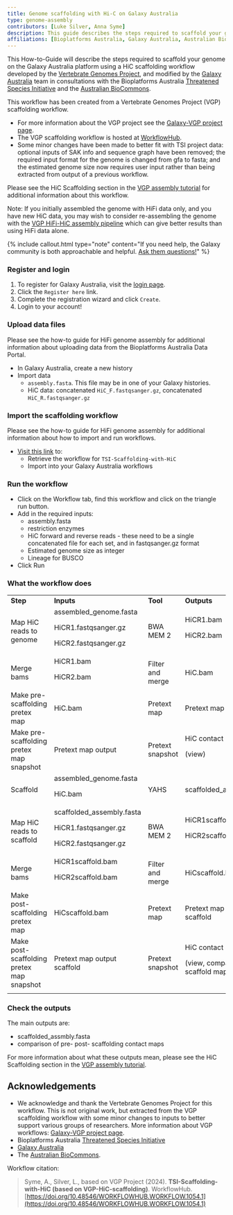 ```yaml
---
title: Genome scaffolding with Hi-C on Galaxy Australia
type: genome-assembly
contributors: [Luke Silver, Anna Syme]
description: This guide describes the steps required to scaffold your genome on the Galaxy Australia platform using HiC data
affiliations: [Bioplatforms Australia, Galaxy Australia, Australian BioCommons, Threatened Species Initiative]
---
```


This How-to-Guide will describe the steps required to scaffold your genome on the Galaxy Australia platform using a HiC scaffolding workflow developed by the [Vertebrate Genomes Project](https://vertebrategenomesproject.org/), and modified by the [Galaxy Australia](https://usegalaxy.org.au/) team in consultations with the Bioplatforms Australia [Threatened Species Initiative](https://threatenedspeciesinitiative.com/) and the [Australian BioCommons](https://www.biocommons.org.au/).

This workflow has been created from a Vertebrate Genomes Project (VGP) scaffolding workflow. 
* For more information about the VGP project see the [Galaxy-VGP project page](https://galaxyproject.org/projects/vgp).
* The VGP scaffolding workflow is hosted at [WorkflowHub](https://workflowhub.eu/workflows/625).
* Some minor changes have been made to better fit with TSI project data: optional inputs of SAK info and sequence graph have been removed; the required input format for the genome is changed from gfa to fasta; and the estimated genome size now requires user input rather than being extracted from output of a previous workflow.

Please see the HiC Scaffolding section in the [VGP assembly tutorial](https://training.galaxyproject.org/training-material/topics/assembly/tutorials/vgp_genome_assembly/tutorial.html) for additional information about this workflow. 

Note: If you initially assembled the genome with HiFi data only, and you have new HiC data, you may wish to consider re-assembling the genome with the [VGP HiFi-HiC assembly pipeline](https://workflowhub.eu/workflows/612) which can give better results than using HiFi data alone. 

{% include callout.html type="note" content="If you need help, the Galaxy community is both approachable and helpful. [Ask them questions!](https://help.galaxyproject.org/)" %}

### Register and login

1. To register for Galaxy Australia, visit the [login page](https://usegalaxy.org.au/login).
2. Click the ```Register here``` link.
3. Complete the registration wizard and click ```Create```.
4. Login to your account!

### Upload data files

Please see the how-to guide for HiFi genome assembly for additional information about uploading data from the Bioplatforms Australia Data Portal.

* In Galaxy Australia, create a new history
* Import data
    * ```assembly.fasta```. This file may be in one of your Galaxy histories.
    * HiC data: concatenated ```HiC_F.fastqsanger.gz```, concatenated ```HiC_R.fastqsanger.gz```
  
### Import the scaffolding workflow

Please see the how-to guide for HiFi genome assembly for additional information about how to import and run workflows. 

* [Visit this link](https://usegalaxy.org.au/workflows/trs_import?trs_server=workflowhub.eu&run_form=true&trs_id=1054) to:
   - Retrieve the workflow for `TSI-Scaffolding-with-HiC`
   - Import into your Galaxy Australia workflows

### Run the workflow

* Click on the Workflow tab, find this workflow and click on the triangle run button.
* Add in the required inputs:
    * assembly.fasta
    * restriction enzymes
    * HiC forward and reverse reads - these need to be a single concatenated file for each set, and in fastqsanger.gz format
    * Estimated genome size as integer
    * Lineage for BUSCO
* Click Run

### What the workflow does

<table>
  <tr>
   <td><strong>Step</strong>
   </td>
   <td><strong>Inputs</strong>
   </td>
   <td><strong>Tool</strong>
   </td>
   <td><strong>Outputs</strong>
   </td>
  </tr>
  <tr>
   <td>Map HiC reads to genome
   </td>
   <td>assembled_genome.fasta
<p>
HiCR1.fastqsanger.gz
<p>
HiCR2.fastqsanger.gz
   </td>
   <td>BWA MEM 2
   </td>
   <td>HiCR1.bam
<p>
HiCR2.bam
   </td>
  </tr>
  <tr>
   <td>Merge bams
   </td>
   <td>HiCR1.bam
<p>
HiCR2.bam
   </td>
   <td>Filter and merge
   </td>
   <td>HiC.bam
   </td>
  </tr>
  <tr>
   <td>Make pre-scaffolding pretex map
   </td>
   <td>HiC.bam
   </td>
   <td>Pretext map
   </td>
   <td>Pretext map output
   </td>
  </tr>
  <tr>
   <td>Make pre-scaffolding pretex map snapshot
   </td>
   <td>Pretext map output
   </td>
   <td>Pretext snapshot
   </td>
   <td>HiC contact map
<p>
(view)
   </td>
  </tr>
  <tr>
   <td>Scaffold
   </td>
   <td>assembled_genome.fasta
<p>
HiC.bam
   </td>
   <td>YAHS
   </td>
   <td>scaffolded_assembly.fasta
   </td>
  </tr>
  <tr>
   <td>Map HiC reads to scaffold
   </td>
   <td>scaffolded_assembly.fasta
<p>
HiCR1.fastqsanger.gz
<p>
HiCR2.fastqsanger.gz
   </td>
   <td>BWA MEM 2
   </td>
   <td>HiCR1scaffold.bam
<p>
HiCR2scaffold.bam
   </td>
  </tr>
  <tr>
   <td>Merge bams
   </td>
   <td>HiCR1scaffold.bam
<p>
HiCR2scaffold.bam
   </td>
   <td>Filter and merge
   </td>
   <td>HiCscaffold.bam
   </td>
  </tr>
  <tr>
   <td>Make post-scaffolding pretex map
   </td>
   <td>HiCscaffold.bam
   </td>
   <td>Pretext map
   </td>
   <td>Pretext map output scaffold
   </td>
  </tr>
  <tr>
   <td>Make post-scaffolding pretex map snapshot
   </td>
   <td>Pretext map output scaffold
   </td>
   <td>Pretext snapshot
   </td>
   <td>HiC contact map scaffold
<p>
(view, compare to pre-scaffold map)
   </td>
  </tr>
  <tr>
   <td>
   </td>
   <td>
   </td>
   <td>
   </td>
   <td>
   </td>
  </tr>
</table>




### Check the outputs

The main outputs are:
* scaffolded_assmbly.fasta
* comparison of pre- post- scaffolding contact maps

For more information about what these outputs mean, please see the HiC Scaffolding section in the [VGP assembly tutorial](https://training.galaxyproject.org/training-material/topics/assembly/tutorials/vgp_genome_assembly/tutorial.html).

 ## Acknowledgements

* We acknowledge and thank the Vertebrate Genomes Project for this workflow. This is not original work, but extracted from the VGP scaffolding workflow with some minor changes to inputs to better support various groups of researchers. More information about VGP workflows: [Galaxy-VGP project page](https://galaxyproject.org/projects/vgp).
* Bioplatforms Australia [Threatened Species Initiative](https://threatenedspeciesinitiative.com/)
* [Galaxy Australia](https://usegalaxy.org.au/)
* The [Australian BioCommons](https://www.biocommons.org.au/).

Workflow citation: 

> Syme, A., Silver, L., based on VGP Project (2024). **TSI-Scaffolding-with-HiC (based on VGP-HiC-scaffolding)**. WorkflowHub. [https://doi.org/10.48546/WORKFLOWHUB.WORKFLOW.1054.1](https://doi.org/10.48546/WORKFLOWHUB.WORKFLOW.1054.1)

  



